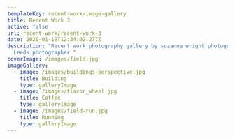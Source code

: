 ```yaml
---
templateKey: recent-work-image-gallery
title: Recent Work 3
active: false
url: recent-work/recent-work-3
date: 2020-01-19T12:34:02.277Z
description: "Recent work photography gallery by suzanne wright photographer,
  Leeds photographer "
coverImage: /images/field.jpg
imageGallery:
  - image: /images/buildings-perspective.jpg
    title: Building
    type: galleryImage
  - image: /images/flavor_wheel.jpg
    title: Coffee
    type: galleryImage
  - image: /images/field-run.jpg
    title: Running
    type: galleryImage
---
```

